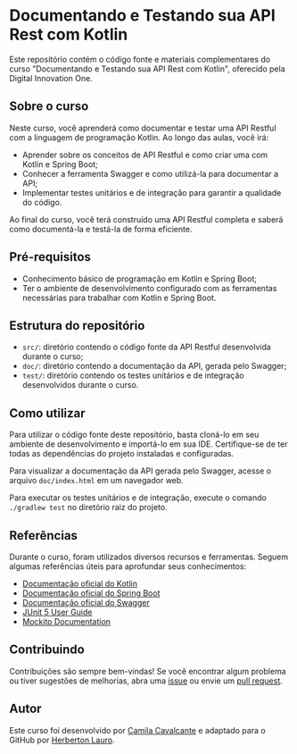 # Documentando e Testando sua API Rest com Kotlin

Este repositório contém o código fonte e materiais complementares do curso "Documentando e Testando sua API Rest com Kotlin", oferecido pela Digital Innovation One.

## Sobre o curso

Neste curso, você aprenderá como documentar e testar uma API Restful com a linguagem de programação Kotlin. Ao longo das aulas, você irá:

- Aprender sobre os conceitos de API Restful e como criar uma com Kotlin e Spring Boot;
- Conhecer a ferramenta Swagger e como utilizá-la para documentar a API;
- Implementar testes unitários e de integração para garantir a qualidade do código.

Ao final do curso, você terá construído uma API Restful completa e saberá como documentá-la e testá-la de forma eficiente.

## Pré-requisitos

- Conhecimento básico de programação em Kotlin e Spring Boot;
- Ter o ambiente de desenvolvimento configurado com as ferramentas necessárias para trabalhar com Kotlin e Spring Boot.

## Estrutura do repositório

- `src/`: diretório contendo o código fonte da API Restful desenvolvida durante o curso;
- `doc/`: diretório contendo a documentação da API, gerada pelo Swagger;
- `test/`: diretório contendo os testes unitários e de integração desenvolvidos durante o curso.

## Como utilizar

Para utilizar o código fonte deste repositório, basta cloná-lo em seu ambiente de desenvolvimento e importá-lo em sua IDE. Certifique-se de ter todas as dependências do projeto instaladas e configuradas.

Para visualizar a documentação da API gerada pelo Swagger, acesse o arquivo `doc/index.html` em um navegador web.

Para executar os testes unitários e de integração, execute o comando `./gradlew test` no diretório raiz do projeto.

## Referências

Durante o curso, foram utilizados diversos recursos e ferramentas. Seguem algumas referências úteis para aprofundar seus conhecimentos:

- [Documentação oficial do Kotlin](https://kotlinlang.org/docs/home.html)
- [Documentação oficial do Spring Boot](https://spring.io/projects/spring-boot)
- [Documentação oficial do Swagger](https://swagger.io/docs/)
- [JUnit 5 User Guide](https://junit.org/junit5/docs/current/user-guide/)
- [Mockito Documentation](https://javadoc.io/doc/org.mockito/mockito-core/latest/org/mockito/Mockito.html)

## Contribuindo

Contribuições são sempre bem-vindas! Se você encontrar algum problema ou tiver sugestões de melhorias, abra uma [issue](https://github.com/herbertonlaur/Teste-API-Rest-Kotlin/issues) ou envie um [pull request](https://github.com/herbertonlaur/Teste-API-Rest-Kotlin/pulls).

## Autor

Este curso foi desenvolvido por [Camila Cavalcante](https://github.com/cami-la) e adaptado para o GitHub por [Herberton Lauro](https://github.com/herbertonlauro).
